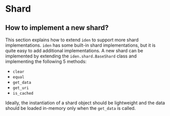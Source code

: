 # Shard

## How to implement a new shard?

This section explains how to extend `iden` to support more shard implementations.
`iden` has some built-in shard implementations, but it is quite easy to add additional
implementations.
A new shard can be implemented by extending the `iden.shard.BaseShard` class and implementing the
following 5 methods:

- `clear`
- `equal`
- `get_data`
- `get_uri`
- `is_cached`

Ideally, the instantiation of a shard object should be lightweight and the data should be loaded
in-memory only when the `get_data` is called.
